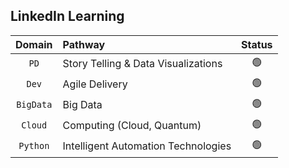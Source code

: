 ## **LinkedIn Learning**

|**Domain**|**Pathway**|**Status**|
|:--------:|:---------|:-------------:|
| `PD` | Story Telling & Data Visualizations | 🟢 |
| `Dev` | Agile Delivery | 🟢 |
| `BigData` | Big Data | 🟢 |
| `Cloud` | Computing (Cloud, Quantum) | 🟢 |
| `Python` | Intelligent Automation Technologies | 🟢 |